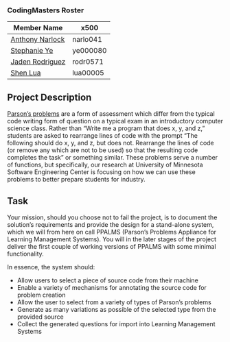 ### CodingMasters Roster

| Member Name  | x500 |
| ------------- | ------------- |
| [Anthony Narlock](https://github.com/narlock)  | narlo041  |
| [Stephanie Ye](https://github.com/Ye000080)  | ye000080  |
| [Jaden Rodriguez](https://github.com/yaboiskinnyp) | rodr0571 |
| [Shen Lua](https://github.com/cshenlua) | lua00005 |

## Project Description

[Parson’s problems](https://en.wikipedia.org/wiki/Parsons_problems) are a form of assessment which differ from the typical code writing form of question on a typical exam in an introductory computer science class. Rather than “Write me a program that does x, y, and z,” students are asked to rearrange lines of code with the prompt “The following should do x, y, and z, but does not. Rearrange the lines of code (or remove any which are not to be used) so that the resulting code completes the task” or something similar. These problems serve a number of functions, but specifically, our research at University of Minnesota Software Engineering Center is focusing on how we can use these problems to better prepare students for industry.

## Task

Your mission, should you choose not to fail the project, is to document the solution’s requirements and provide the design for a stand-alone system, which we will from here on call PPALMS (Parson’s Problems Appliance for Learning Management Systems). You will in the later stages of the project deliver the first couple of working versions of PPALMS with some minimal functionality.

In essence, the system should:
- Allow users to select a piece of source code from their machine
- Enable a variety of mechanisms for annotating the source code for problem creation
- Allow the user to select from a variety of types of Parson’s problems
- Generate as many variations as possible of the selected type from the provided source
- Collect the generated questions for import into Learning Management Systems
